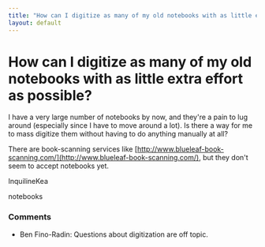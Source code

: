 ```yaml
---
title: "How can I digitize as many of my old notebooks with as little extra effort as possible?"
layout: default
---
```

How can I digitize as many of my old notebooks with as little extra effort as possible?
=====================
I have a very large number of notebooks by now, and they're a pain to
lug around (especially since I have to move around a lot). Is there a
way for me to mass digitize them without having to do anything manually
at all?

There are book-scanning services like
[http://www.blueleaf-book-scanning.com/](http://www.blueleaf-book-scanning.com/),
but they don't seem to accept notebooks yet.

InquilineKea

<div class="tags"><span class="tag">notebooks</span></div>

### Comments ###
* Ben Fino-Radin: Questions about digitization are off topic.


